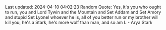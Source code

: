 Last updated: 2024-04-10 04:02:23
Random Quote: Yes, it's you who ought to run, you and Lord Tywin and the Mountain and Set Addam and Set Amory and stupid Set Lyonel whoever he is, all of you better run or my brother will kill you, he's a Stark, he's more wolf than man, and so am I.  -  Arya Stark